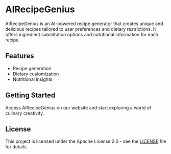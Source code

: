 # AIRecipeGenius

AIRecipeGenius is an AI-powered recipe generator that creates unique and delicious recipes tailored to user preferences and dietary restrictions. It offers ingredient substitution options and nutritional information for each recipe.

## Features
- Recipe generation
- Dietary customization
- Nutritional insights

## Getting Started
Access AIRecipeGenius on our website and start exploring a world of culinary creativity.

## License
This project is licensed under the Apache License 2.0 - see the [LICENSE](LICENSE) file for details.
